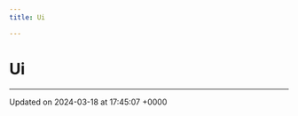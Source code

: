 ```yaml
---
title: Ui

---
```


# Ui








-------------------------------

Updated on 2024-03-18 at 17:45:07 +0000